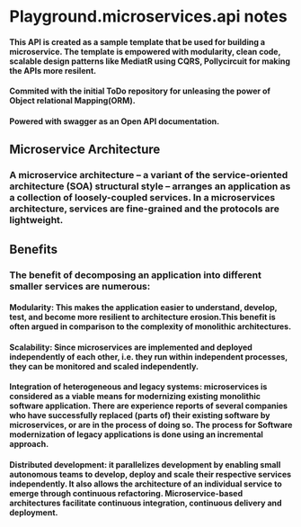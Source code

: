 # Playground.microservices.api notes

#### This API is created as a sample template that be used for building a microservice. The template is empowered with modularity, clean code, scalable design patterns like MediatR using CQRS, Pollycircuit for making the APIs more resilent.
#### Commited with the initial ToDo repository for unleasing the power of Object relational Mapping(ORM). 
#### Powered with swagger as an Open API documentation.

## Microservice Architecture

### A microservice architecture – a variant of the service-oriented architecture (SOA) structural style – arranges an application as a collection of loosely-coupled services. In a microservices architecture, services are fine-grained and the protocols are lightweight.

## Benefits

### The benefit of decomposing an application into different smaller services are numerous:

#### Modularity: This makes the application easier to understand, develop, test, and become more resilient to architecture erosion.This benefit is often argued in comparison to the complexity of monolithic architectures.
#### Scalability: Since microservices are implemented and deployed independently of each other, i.e. they run within independent processes, they can be monitored and scaled independently.
#### Integration of heterogeneous and legacy systems: microservices is considered as a viable means for modernizing existing monolithic software application. There are experience reports of several companies who have successfully replaced (parts of) their existing software by microservices, or are in the process of doing so. The process for Software modernization of legacy applications is done using an incremental approach.
#### Distributed development: it parallelizes development by enabling small autonomous teams to develop, deploy and scale their respective services independently. It also allows the architecture of an individual service to emerge through continuous refactoring. Microservice-based architectures facilitate continuous integration, continuous delivery and deployment.
